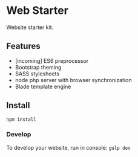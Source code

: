 # Web Starter
Website starter kit.

## Features
- [incoming] ES6 preprocessor
- Bootstrap theming
- SASS stylesheets
- node php server with browser synchronization
- Blade template engine

## Install

`npm install`


### Develop 

To develop your website, run in console:
`gulp dev`



